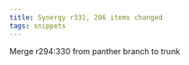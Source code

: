 ```yaml
---
title: Synergy r331, 206 items changed
tags: snippets
---
```


Merge r294:330 from panther branch to trunk
